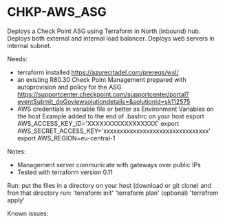 # CHKP-AWS_ASG
Deploys a Check Point ASG using Terraform in North (inbound) hub.
Deploys both external and internal load balancer.
Deploys web servers in internal subnet.

Needs:
- terraform installed
    https://azurecitadel.com/prereqs/wsl/
- an existing R80.30 Check Point Management prepared with autoprovision and policy for the ASG
    https://supportcenter.checkpoint.com/supportcenter/portal?eventSubmit_doGoviewsolutiondetails=&solutionid=sk112575
- AWS credentials in variable file or better as Environment Variables on the host
    Example added to the end of .bashrc on your host
        export AWS_ACCESS_KEY_ID='XXXXXXXXXXXXXXXXX'
        export AWS_SECRET_ACCESS_KEY='xxxxxxxxxxxxxxxxxxxxxxxxxxxxxxxx'
        export AWS_REGION=eu-central-1

Notes:
- Management server communicate with gateways over public IPs
- Tested with terraform version 0.11

Run:
put the files in a directory on your host (download or git clone) and fron that directory run:
'terraform init'
'terraform plan' (optional)
'terrafrom apply'

Known issues:
